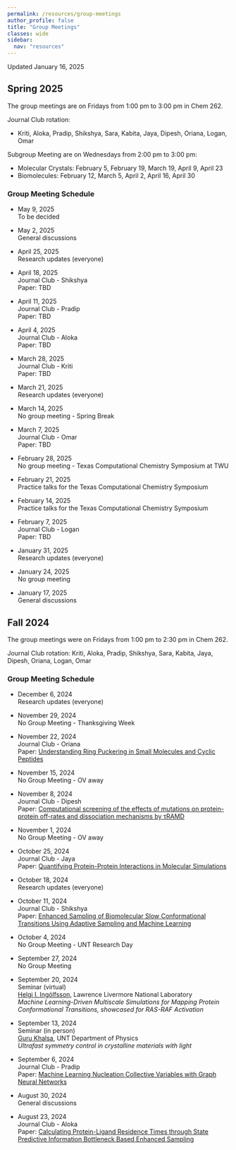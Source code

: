 ```yaml
---
permalink: /resources/group-meetings 
author_profile: false
title: "Group Meetings"
classes: wide
sidebar:
  nav: "resources"
---
```


Updated January 16, 2025 

## Spring 2025 

The group meetings are on Fridays from 1:00 pm to 3:00 pm in Chem 262. 

Journal Club rotation:
- Kriti, Aloka, Pradip, Shikshya, Sara, Kabita, Jaya, Dipesh, Oriana, Logan, Omar

Subgroup Meeting are on Wednesdays from 2:00 pm to 3:00 pm:
- Molecular Crystals: February 5, February 19, March 19, April 9, April 23     
- Biomolecules: February 12, March 5, April 2, April 16, April 30      

### Group Meeting Schedule 

- May 9, 2025  
  To be decided     

- May 2, 2025  
  General discussions 

- April 25, 2025   
  Research updates (everyone)

- April 18, 2025    
  Journal Club - Shikshya    
  Paper: TBD

- April 11, 2025    
  Journal Club - Pradip    
  Paper: TBD

- April 4, 2025    
  Journal Club - Aloka    
  Paper: TBD

- March 28, 2025    
  Journal Club - Kriti     
  Paper: TBD

- March 21, 2025    
  Research updates (everyone)

- March 14, 2025     
  No group meeting - Spring Break 

- March 7, 2025     
  Journal Club - Omar     
  Paper: TBD

- February 28, 2025     
  No group meeting - Texas Computational Chemistry Symposium at TWU 

- February 21, 2025      
  Practice talks for the Texas Computational Chemistry Symposium 

- February 14, 2025     
  Practice talks for the Texas Computational Chemistry Symposium 

- February 7, 2025      
  Journal Club - Logan  
  Paper: TBD
  
- January 31, 2025     
  Research updates (everyone)

- January 24, 2025     
  No group meeting

- January 17, 2025         
  General discussions 


## Fall 2024 

The group meetings were on Fridays from 1:00 pm to 2:30 pm in Chem 262. 

Journal Club rotation: Kriti, Aloka, Pradip, Shikshya, Sara, Kabita, Jaya, Dipesh, Oriana, Logan, Omar

### Group Meeting Schedule 

- December 6, 2024  
  Research updates (everyone)

- November 29, 2024  
  No Group Meeting - Thanksgiving Week

- November 22, 2024  
  Journal Club - Oriana   
  Paper: [Understanding Ring Puckering in Small Molecules and Cyclic Peptides](https://doi.org/10.1021/acs.jcim.0c01144)    

- November 15, 2024  
  No Group Meeting - OV away  

- November 8, 2024  
  Journal Club - Dipesh    
  Paper: [Computational screening of the effects of mutations on protein-protein off-rates and dissociation mechanisms by τRAMD](https://doi.org/10.1038/s42003-024-06880-5)    

- November 1, 2024  
  No Group Meeting - OV away  

- October 25, 2024  
  Journal Club - Jaya    
  Paper: [Quantifying Protein-Protein Interactions in Molecular Simulations](https://doi.org/10.1021/acs.jpcb.9b11802)    

- October 18, 2024   
  Research updates (everyone)  
  
- October 11, 2024  
  Journal Club - Shikshya   
  Paper: [Enhanced Sampling of Biomolecular Slow Conformational Transitions Using Adaptive Sampling and Machine Learning](https://doi.org/10.1021/acs.jctc.4c00764)  

- October 4, 2024  
  No Group Meeting - UNT Research Day 
  
- September 27, 2024  
  No Group Meeting  
  
- September 20, 2024  
  Seminar (virtual)   
  [Helgi I. Ingólfsson](https://bbs.llnl.gov/HelgiIngolfsson.html), Lawrence Livermore National Laboratory   
  *Machine Learning-Driven Multiscale Simulations for Mapping Protein Conformational Transitions, showcased for RAS-RAF Activation*  

- September 13, 2024  
  Seminar (in person)  
  [Guru Khalsa](https://physics.unt.edu/people/guru-khalsa-phd), UNT Department of Physics    
  *Ultrafast symmetry control in crystalline materials with light*  

- September 6, 2024  
  Journal Club - Pradip  
  Paper: [Machine Learning Nucleation Collective Variables with Graph Neural Networks](https://doi.org/10.1021/acs.jctc.3c00722)  

- August 30, 2024  
  General discussions  

- August 23, 2024  
  Journal Club - Aloka   
  Paper: [Calculating Protein-Ligand Residence Times through State Predictive Information Bottleneck Based Enhanced Sampling](https://doi.org/10.1021/acs.jctc.4c00503)  


  


